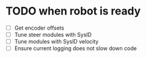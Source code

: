# TODO when robot is ready

- [ ] Get encoder offsets
- [ ] Tune steer modules with SysID
- [ ] Tune modules with SysID velocity
- [ ] Ensure current logging does not slow down code
